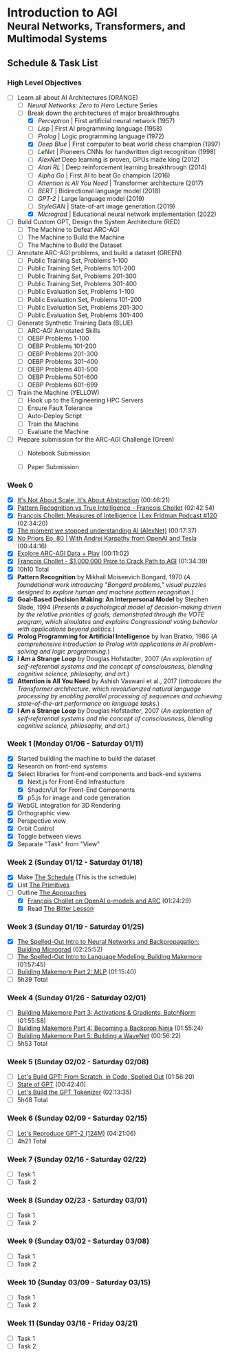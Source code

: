 # Introduction to AGI <br><sup>Neural Networks, Transformers, and Multimodal Systems</sup>

## Schedule & Task List

### High Level Objectives
- [ ] Learn all about AI Architectures (ORANGE)
    - [ ] *Neural Networks: Zero to Hero* Lecture Series
    - [ ] Break down the architectures of major breakthroughs
        - [X] *Perceptron* | First artificial neural network (1957)
        - [ ] *Lisp* | First AI programming language (1958)
        - [ ] *Prolog* | Logic programming language (1972)
        - [X] *Deep Blue* | First computer to beat world chess champion (1997)
        - [ ] *LeNet* | Pioneers CNNs for handwritten digit recognition (1998)
        - [ ] *AlexNet* Deep learning is proven, GPUs made king (2012)
        - [ ] *Atari RL* | Deep reinforcement learning breakthrough (2014)
        - [ ] *Alpha Go* | First AI to beat Go champion (2016)
        - [ ] *Attention is All You Need* | Transformer architecture (2017)
        - [ ] *BERT* | Bidirectional language model (2018)
        - [ ] *GPT-2* | Large language model (2019)
        - [ ] *StyleGAN* | State-of-art image generation (2019)
        - [X] *Micrograd* | Educational neural network implementation (2022)
- [ ] Build Custom GPT, Design the System Architecture (RED)
    - [ ] The Machine to Defeat ARC-AGI
    - [ ] The Machine to Build the Machine
    - [ ] The Machine to Build the Dataset
- [ ] Annotate ARC-AGI problems, and build a dataset (GREEN)
    - [ ] Public Training Set, Problems 1-100
    - [ ] Public Training Set, Problems 101-200
    - [ ] Public Training Set, Problems 201-300
    - [ ] Public Training Set, Problems 301-400
    - [ ] Public Evaluation Set, Problems 1-100
    - [ ] Public Evaluation Set, Problems 101-200
    - [ ] Public Evaluation Set, Problems 201-300
    - [ ] Public Evaluation Set, Problems 301-400
- [ ] Generate Synthetic Training Data (BLUE)
    - [ ] ARC-AGI Annotated Skills
    - [ ] OEBP Problems 1-100
    - [ ] OEBP Problems 101-200
    - [ ] OEBP Problems 201-300
    - [ ] OEBP Problems 301-400
    - [ ] OEBP Problems 401-500
    - [ ] OEBP Problems 501-600
    - [ ] OEBP Problems 601-699
- [ ] Train the Machine (YELLOW)
    - [ ] Hook up to the Engineering HPC Servers
    - [ ] Ensure Fault Tolerance
    - [ ] Auto-Deploy Script
    - [ ] Train the Machine
    - [ ] Evaluate the Machine
- [ ] Prepare submission for the ARC-AGI Challenge (Green)
    - [ ] Notebook Submission
    - [ ] Paper Submission


### Week 0
- [X] [It's Not About Scale, It's About Abstraction](https://www.youtube.com/watch?v=s7_NlkBwdj8&t=406s) (00:46:21)
- [X] [Pattern Recognition vs True Intelligence - Francois Chollet](https://www.youtube.com/watch?v=JTU8Ha4Jyfc) (02:42:54)
- [X] [François Chollet: Measures of Intelligence | Lex Fridman Podcast #120](https://www.youtube.com/watch?v=PUAdj3w3wO4) (02:34:20)
- [X] [The moment we stopped understanding AI (AlexNet)](https://www.youtube.com/watch?v=UZDiGooFs54) (00:17:37) 
- [X] [No Priors Ep. 80 | With Andrej Karpathy from OpenAI and Tesla](https://www.youtube.com/watch?v=hM_h0UA7upI) (00:44:16) 
- [X] [Explore ARC-AGI Data + Play](https://www.youtube.com/watch?v=LLxiPrIxdqs&t=2s) (00:11:02) 
- [X] [Francois Chollet - $1,000,000 Prize to Crack Path to AGI](https://www.youtube.com/watch?v=UakqL6Pj9xo) (01:34:39)
- [X] 10h10 Total
- [X] **Pattern Recognition** by Mikhail Moiseevich Bongard, 1970 (*A foundational work introducing "Bongard problems," visual puzzles designed to explore human and machine pattern recognition.*)
- [X] **Goal-Based Decision Making: An Interpersonal Model** by Stephen Slade, 1994 (*Presents a psychological model of decision-making driven by the relative priorities of goals, demonstrated through the VOTE program, which simulates and explains Congressional voting behavior with applications beyond politics.*)
- [X] **Prolog Programming for Artificial Intelligence** by Ivan Bratko, 1986 (*A comprehensive introduction to Prolog with applications in AI problem-solving and logic programming.*)
- [X] **I Am a Strange Loop** by Douglas Hofstadter, 2007 (*An exploration of self-referential systems and the concept of consciousness, blending cognitive science, philosophy, and art.*)
- [X] **Attention is All You Need** by Ashish Vaswani et al., 2017 (*Introduces the Transformer architecture, which revolutionized natural language processing by enabling parallel processing of sequences and achieving state-of-the-art performance on language tasks.*)
- [X] **I Am a Strange Loop** by Douglas Hofstadter, 2007 (*An exploration of self-referential systems and the concept of consciousness, blending cognitive science, philosophy, and art.*)

### Week 1 (Monday 01/06 - Saturday 01/11)
- [X] Started building the machine to build the dataset
- [X] Research on front-end systems
- [X] Select libraries for front-end components and back-end systems
    - [X] Next.js for Front-End Infrastucture
    - [X] Shadcn/UI for Front-End Components
    - [X] p5.js for image and code generation
- [X] WebGL integration for 3D Rendering
- [X] Orthographic view
- [X] Perspective view
- [X] Orbit Control
- [X] Toggle between views
- [X] Separate "Task" from "View"

### Week 2 (Sunday 01/12 - Saturday 01/18)
- [X] Make [The Schedule](schedule.md) (This is the schedule)
- [X] List [The Primitives](primitives.md)
- [ ] Outline [The Approaches](approaches.md)
    - [X] [François Chollet on OpenAI o-models and ARC](https://www.youtube.com/watch?v=w9WE1aOPjHc) (01:24:29)
    - [X] Read [The Bitter Lesson](../The%20Bitter%20Lesson.md)

### Week 3 (Sunday 01/19 - Saturday 01/25)
- [X] [The Spelled-Out Intro to Neural Networks and Backpropagation: Building Micrograd](https://www.youtube.com/watch?v=VMj-3S1tku0&list=PLAqhIrjkxbuWI23v9cThsA9GvCAUhRvKZ&index=1) (02:25:52)
- [ ] [The Spelled-Out Intro to Language Modeling: Building Makemore](https://www.youtube.com/watch?v=PaCmpygFfXo&list=PLAqhIrjkxbuWI23v9cThsA9GvCAUhRvKZ&index=2) (01:57:45)
- [ ] [Building Makemore Part 2: MLP](https://www.youtube.com/watch?v=TCH_1BHY58I&list=PLAqhIrjkxbuWI23v9cThsA9GvCAUhRvKZ&index=3) (01:15:40)
- [ ] 5h39 Total

### Week 4 (Sunday 01/26 - Saturday 02/01)
- [ ] [Building Makemore Part 3: Activations & Gradients, BatchNorm](https://www.youtube.com/watch?v=P6sfmUTpUmc&list=PLAqhIrjkxbuWI23v9cThsA9GvCAUhRvKZ&index=4) (01:55:58)
- [ ] [Building Makemore Part 4: Becoming a Backprop Ninja](https://www.youtube.com/watch?v=q8SA3rM6ckI&list=PLAqhIrjkxbuWI23v9cThsA9GvCAUhRvKZ&index=5) (01:55:24)
- [ ] [Building Makemore Part 5: Building a WaveNet](https://www.youtube.com/watch?v=t3YJ5hKiMQ0&list=PLAqhIrjkxbuWI23v9cThsA9GvCAUhRvKZ&index=6) (00:56:22)
- [ ] 5h53 Total

### Week 5 (Sunday 02/02 - Saturday 02/08)
- [ ] [Let's Build GPT: From Scratch, in Code, Spelled Out](https://www.youtube.com/watch?v=kCc8FmEb1nY&list=PLAqhIrjkxbuWI23v9cThsA9GvCAUhRvKZ&index=7) (01:56:20)
- [ ] [State of GPT](https://www.youtube.com/watch?v=bZQun8Y4L2A&list=PLAqhIrjkxbuWI23v9cThsA9GvCAUhRvKZ&index=8) (00:42:40)
- [ ] [Let's Build the GPT Tokenizer](https://www.youtube.com/watch?v=zduSFxRajkE&list=PLAqhIrjkxbuWI23v9cThsA9GvCAUhRvKZ&index=9) (02:13:35)
- [ ] 5h48 Total

### Week 6 (Sunday 02/09 - Saturday 02/15)
- [ ] [Let's Reproduce GPT-2 (124M)](https://www.youtube.com/watch?v=l8pRSuU81PU&list=PLAqhIrjkxbuWI23v9cThsA9GvCAUhRvKZ&index=10) (04:21:06)
- [ ] 4h21 Total

### Week 7 (Sunday 02/16 - Saturday 02/22)
- [ ] Task 1
- [ ] Task 2

### Week 8 (Sunday 02/23 - Saturday 03/01)
- [ ] Task 1
- [ ] Task 2

### Week 9 (Sunday 03/02 - Saturday 03/08)
- [ ] Task 1
- [ ] Task 2

### Week 10 (Sunday 03/09 - Saturday 03/15)
- [ ] Task 1
- [ ] Task 2

### Week 11 (Sunday 03/16 - Friday 03/21)
- [ ] Task 1
- [ ] Task 2
